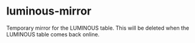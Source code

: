 # luminous-mirror
Temporary mirror for the LUMINOUS table. This will be deleted when the LUMINOUS table comes back online.
